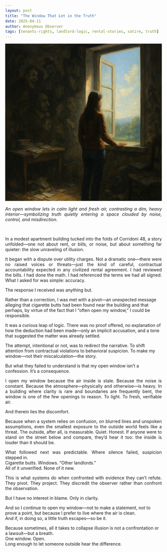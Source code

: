 ```yaml
---
layout: post
title: "The Window That Let in the Truth"
date: 2025-04-11
author: Anonymous Observer
tags: [tenants-rights, landlord-logic, rental-stories, satire, truth]
---
```


![The Window That Let in the Truth visualization](/images/8E8F23DF-0307-40C1-A24B-E373F57D196F.png)
<p align="justify">
<em>An open window lets in calm light and fresh air, contrasting a dim, heavy interior—symbolizing truth quietly entering a space clouded by noise, control, and misdirection.</em>
</p>
<br>

<p align="justify">
In a modest apartment building tucked into the folds of Corridoni 48, a story unfolded—one not about rent, or bills, or noise, but about something far quieter: the slow unraveling of illusion.
</p>

<p align="justify">
It began with a dispute over utility charges. Not a dramatic one—there were no raised voices or threats—just the kind of careful, contractual accountability expected in any civilized rental agreement. I had reviewed the bills. I had done the math. I had referenced the terms we had all signed. What I asked for was simple: accuracy.
</p>

<p align="justify">
The response I received was anything but. <br>

Rather than a correction, I was met with a pivot—an unexpected message alleging that cigarette butts had been found near the building and that perhaps, by virtue of the fact that I “often open my window,” I could be responsible. <br>

It was a curious leap of logic. There was no proof offered, no explanation of how the deduction had been made—only an implicit accusation, and a tone that suggested the matter was already settled.<br>

The attempt, intentional or not, was to redirect the narrative. To shift attention from contractual violations to behavioral suspicion. To make my window—not their miscalculation—the story. <br>

But what they failed to understand is that my open window isn’t a confession. It’s a consequence.
</p>

<p align="justify">
I open my window because the air inside is stale. Because the noise is constant. Because the atmosphere—physically and otherwise—is heavy. In a building where clarity is rare and boundaries are frequently bent, the window is one of the few openings to reason. To light. To fresh, verifiable air.<br>

And therein lies the discomfort.
</p>

<p align="justify">
Because when a system relies on confusion, on blurred lines and unspoken assumptions, even the smallest exposure to the outside world feels like a threat. The outside, after all, is measurable. Quiet. Honest. If anyone were to stand on the street below and compare, they’d hear it too: the inside is louder than it should be.
</p>

<p align="justify">
What followed next was predictable. Where silence failed, suspicion stepped in.  <br>
Cigarette butts. Windows. “Other landlords.”  <br>
All of it unverified. None of it new. <br>
</p>

<p align="justify">
This is what systems do when confronted with evidence they can’t refute. They pivot. They project. They discredit the observer rather than confront the observation.<br>

But I have no interest in blame. Only in clarity.
</p>

<p align="justify">

And so I continue to open my window—not to make a statement, not to prove a point, but because I prefer to live where the air is clean.  
And if, in doing so, a little truth escapes—so be it.
</p>

<p align="justify">

Because sometimes, all it takes to collapse illusion is not a confrontation or a lawsuit—but a breath.  <br>
One window. Open.  <br>
Long enough to let someone outside hear the difference. 
</p>
